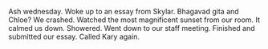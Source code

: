 Ash wednesday. Woke up to an essay from Skylar. Bhagavad gita and Chloe? We crashed. Watched the most magnificent sunset from our room. It calmed us down. Showered. Went down to our staff meeting. Finished and submitted our essay. Called Kary again.